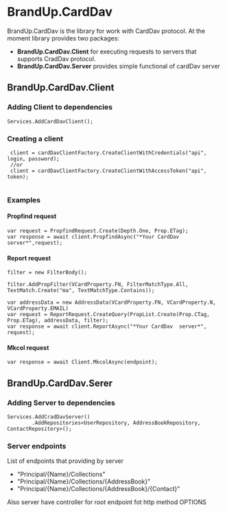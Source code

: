 # BrandUp.CardDav

BrandUp.CardDav is the library for work with CardDav protocol. At the moment library provides two packages: 

- **BrandUp.CardDav.Client** for executing requests to servers that supports CradDav protocol.
- **BrandUp.CardDav.Server** provides simple functional of cardDav server

## BrandUp.CardDav.Client

### Adding Client to dependencies 

```
Services.AddCardDavClient();
```

### Creating a client

```
 client = cardDavClientFactory.CreateClientWithCredentials("api", login, password);
 //or
 client = cardDavClientFactory.CreateClientWithAccessToken("api", token);
 
```
### Examples

#### Propfind request

```
var request = PropfindRequest.Create(Depth.One, Prop.ETag);
var response = await client.PropfindAsync("*Your CardDav  server*",request);
```

#### Report request

```
filter = new FilterBody();

filter.AddPropFilter(VCardProperty.FN, FilterMatchType.All, TextMatch.Create("ma", TextMatchType.Contains));

var addressData = new AddressData(VCardProperty.FN, VCardProperty.N, VCardProperty.EMAIL)
var request = ReportRequest.CreateQuery(PropList.Create(Prop.CTag, Prop.ETag), addressData, filter);
var response = await client.ReportAsync("*Your CardDav  server*", request);
```

#### Mkcol request

```
var response = await Client.MkcolAsync(endpoint);
```

## BrandUp.CardDav.Serer

### Adding Server to dependencies 
```
Services.AddCradDavServer()
        .AddRepositories<UserRepository, AddressBookRepository, ContactRepository>();
```

### Server endpoints
List of endpoints that providing by server

+ "Principal/{Name}/Collections"
+ "Principal/{Name}/Collections/{AddressBook}"
+ "Principal/{Name}/Collections/{AddressBook}/{Contact}"

Also server have controller for root endpoint fot http method OPTIONS 
